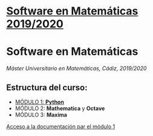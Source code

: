# [Software en Matemáticas 2019/2020](http://masteres.ugr.es/doctomat/pages/info_academica/guias_docentes/201920/sm/%21)

# Software en Matemáticas

*Máster Universitario en Matemáticas, Cádiz, 2019/2020*

## Estructura del curso:
* [MÓDULO 1: **Python**](https://nbviewer.jupyter.org/github/rrgalvan/softmat/blob/master/documents/Intro.ipynb)
* MÓDULO 2: **Mathematica** y **Octave**
* MÓDULO 3: **Maxima**

[Acceso a la documentación par el módulo 1](https://nbviewer.jupyter.org/github/rrgalvan/softmat/blob/master/documents/Intro.ipynb)

